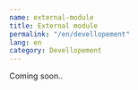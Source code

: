 ```yaml
---
name: external-module
title: External module
permalink: "/en/devellopement"
lang: en
category: Devellopement
---
```


Coming soon..